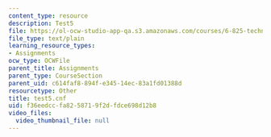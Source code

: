 ```yaml
---
content_type: resource
description: Test5
file: https://ol-ocw-studio-app-qa.s3.amazonaws.com/courses/6-825-techniques-in-artificial-intelligence-sma-5504-fall-2002/f36eedccfa8258719f2dfdce698d12b8_test5.cnf
file_type: text/plain
learning_resource_types:
- Assignments
ocw_type: OCWFile
parent_title: Assignments
parent_type: CourseSection
parent_uid: c614faf8-894f-e345-14ec-83a1fd01388d
resourcetype: Other
title: test5.cnf
uid: f36eedcc-fa82-5871-9f2d-fdce698d12b8
video_files:
  video_thumbnail_file: null
---
```

